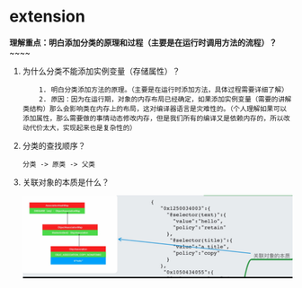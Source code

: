 # extension

**理解重点：明白添加分类的原理和过程（主要是在运行时调用方法的流程）？**~~~~

1. 为什么分类不能添加实例变量（存储属性）？

    ```
        1. 明白分类添加方法的原理。（主要是在运行时添加方法，具体过程需要详细了解）
        2. 原因：因为在运行期，对象的内存布局已经确定，如果添加实例变量（需要的讲解类结构）那么会影响类在内存上的布局，这对编译器语言是灾难性的。（个人理解如果可以添加属性，那么需要做的事情动态修改内存，但是我们所有的编译又是依赖内存的，所以改动代价太大，实现起来也是复杂性的）
    ```

2. 分类的查找顺序？

    ```
    分类 -> 原类 -> 父类
    ```

3. 关联对象的本质是什么？

    ![](media/15578837154495/15578848824703.jpg)



